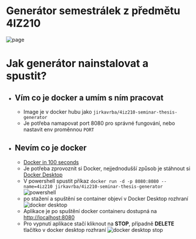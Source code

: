 # Generátor semestrálek z předmětu 4IZ210

![page](https://user-images.githubusercontent.com/14146321/164044407-25ee91ac-844a-46e6-8b8b-637abe69414c.png)

# Jak generátor nainstalovat a spustit?

- ## Vím co je docker a umím s ním pracovat
  - Image je v docker hubu jako `jirkavrba/4iz210-seminar-thesis-generator`
  - Je potřeba namapovat port 8080 pro správné fungování, nebo nastavit env proměnnou `PORT`

- ## Nevím co je docker
  - [Docker in 100 seconds](https://www.youtube.com/watch?v=Gjnup-PuquQ)
  - Je potřeba zprovoznit si Docker, nejjednodušší způsob je stáhnout si [Docker Desktop](https://www.docker.com/products/docker-desktop/)
  - V powershell spustit příkaz `docker run -d -p 8080:8080 --name=4iz210 jirkavrba/4iz210-seminar-thesis-generator`
    ![powershell](https://user-images.githubusercontent.com/14146321/164059867-31fd9233-c615-49d1-8705-747560d58d1b.png)
  - po stažení a spuštění se container objeví v Docker Desktop rozhraní
    ![docker desktop](https://user-images.githubusercontent.com/14146321/164060188-5fe8aa83-9723-49bd-90e0-28bb84f7c1de.png)
  - Aplikace je po spuštění docker containeru dostupná na [http://localhost:8080](http://localhost:8080)
  - Pro vypnutí aplikace stačí kliknout na **STOP**, případně **DELETE** tlačítko v docker desktop rozhraní
    ![docker desktop stop](https://user-images.githubusercontent.com/14146321/164060382-9b133597-131d-4b42-86f0-4829d92c2c75.png)
